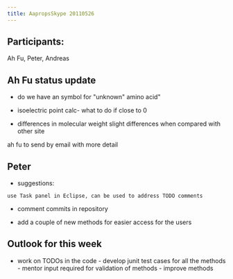 ```yaml
---
title: AapropsSkype 20110526
---
```


Participants:
-------------

Ah Fu, Peter, Andreas

Ah Fu status update
-------------------

- do we have an symbol for "unknown" amino acid"

- isoelectric point calc- what to do if close to 0

- differences in molecular weight slight differences when compared with
other site

ah fu to send by email with more detail

Peter
-----

- suggestions:

`use Task panel in Eclipse, can be used to address TODO comments`

- comment commits in repository

- add a couple of new methods for easier access for the users

Outlook for this week
---------------------

- work on TODOs in the code - develop junit test cases for all the
methods - mentor input required for validation of methods - improve
methods
